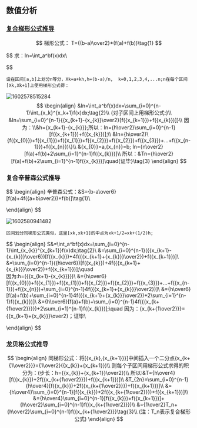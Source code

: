 ## 数值分析

### [复合梯形公式推导]()

$$
梯形公式：
T={(b-a)\over2}*(f(a)+f(b))\tag{1}
$$

$$
求：In=\int_a^bf(x)dx\\
$$

```
设在区间[a,b]上划分n等分，Xk=a+kh,h=(b-a)/n,	k=0,1,2,3,4,...n;n在每个区间[Xk,Xk+1]上使用梯形公式得：
```

![1602578515284](C:\Users\Jiaruo\AppData\Roaming\Typora\typora-user-images\1602578515284.png)
$$
\begin{align}
&In=\int_a^bf(x)dx=\sum_{i=0}^{n-1}\int_{x_k}^{x_k+1}f(x)dx;\tag{2}\\
{对子区间上用梯形公式:}\\
&In=\sum_{i=0}^{n-1}{{x_{k+1}-{x_{k}}\over2}[f({x_{k+1}})+f({x_{k}})]}\\
因为：\\&h={x_{k+1}-{x_{k}}};所以：In={h\over2}\sum_{i=0}^{n-1}[f({x_{k+1}})+f({x_{k}})];\\
&In={h\over2}\{f({x_{0}})+f({x_{1}})+f({x_{1}})+f({x_{2}})+f({x_{2}})+f({x_{3}})+...+f({x_{n-1}})+f({x_{n}})\}\\
&{x_{0}}=a,{x_{n}}=b; In={n\over2}[f(a)+f(b)+2\sum_{i=1}^{n-1}f({x_{k}})]\\
所以：&Tn={h\over2}[f(a)+f(b)+2\sum_{i=1}^{n-1}f({x_{k}})]\quad{证毕}\tag{3}
\end{align}
$$


### 复合辛普森公式推导

$$
\begin{align}
辛普森公式：&S={b-a\over6}[f(a)+4f({a+b\over2})+f(b)]\tag{1}\\

\end{align}
$$

![1602580941482](C:\Users\Jiaruo\AppData\Roaming\Typora\typora-user-images\1602580941482.png)

```
区间划分同梯形公式类似，这里[xk,xk+1]的中点为xk+1/2=xk+(1/2)h;
```

$$
\begin{align}
S&=\int_a^bf(x)dx=\sum_{i=0}^{n-1}\int_{x_{k}}^{x_{k+1}}f(x)dx;\tag{2}\\
&=\sum_{i=0}^{n-1}({{x_{k+1}-{x_{k}}}\over6})[f({x_{k}})+4f({{x_{k+1}+{x_{k}}}\over2})+f({x_{k+1}})]\\
&=\sum_{i=0}^{n-1}({h\over6})[f({x_{k}})+4f({{x_{k+1}+{x_{k}}}\over2})+f({x_{k+1}})];\quad  
因为:h=({{x_{k+1}-{x_{k}}}})\\
&={h\over6}[f({x_{0}})+f({x_{1}})+f({x_{1}})+f({x_{2}})+f({x_{2}})+f({x_{3}})+...+f({x_{n-1}})+f({x_{n}})+\sum_{i=0}^{n-1}4f({{x_{k+1}+{x_{k}}}\over2})]\\
&={h\over6}[f(a)+f(b)+\sum_{i=0}^{n-1}4f({{x_{k+1}+{x_{k}}}\over2})+2\sum_{i=1}^{n-1}f({x_{k}})]\\
&={h\over6}[f(a)+f(b)+\sum_{i=0}^{n-1}4f({{x_{k+{1\over2}}}})+2\sum_{i=1}^{n-1}f({x_{k}})];\quad 因为：{x_{k+{1\over2}}}={{x_{k+1}+{x_{k}}}\over2}；证毕\\

\end{align}
$$

### 龙贝格公式推导

$$
\begin{align}
同梯形公式：将[{x_{k},{x_{k+1}}}]中间插入一个二分点{x_{k+{1\over2}}}={1\over2}({x_{k}}+{x_{k+1}})\\
则每个子区间用梯形公式求得的积分为：(步长：h={{x_{k}}+{x_{k+1}}\over2})\\
所以:&T={h\over4}[f({x_{k}})+2f({x_{k+{1\over2}}})+f({x_{k+1}})]\\
&T_{2n}=\sum_{i=0}^{n-1}{h\over4}[f({x_{k}})+2f({x_{k+{1\over2}}})+f({x_{k+1}})]\\
&={h\over4}\sum_{i=0}^{n-1}[f({x_{k}})+2f({x_{k+{1\over2}}})+f({x_{k+1}})]\\
&={h\over4}\sum_{i=0}^{n-1}[f({x_{k}})+f({x_{k+1}})]+{h\over2}\sum_{i=0}^{n-1}f({x_{k+{1\over2}}})\\
&={1\over2}T_n+{h\over2}\sum_{i=0}^{n-1}f({x_{k+{1\over2}}}\tag{3}\\
(注：T_n表示复合梯形公式)
 \end{align}
$$



